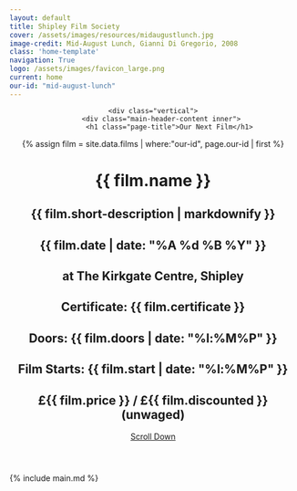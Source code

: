 ```yaml
---
layout: default
title: Shipley Film Society
cover: /assets/images/resources/midaugustlunch.jpg
image-credit: Mid-August Lunch, Gianni Di Gregorio, 2008 
class: 'home-template'
navigation: True
logo: /assets/images/favicon_large.png
current: home
our-id: "mid-august-lunch"
---
```

<!-- < default -->
<!-- The tag above means - insert everything in this file into the [body] of the default.hbs template -->

<!-- The big featured header  -->
<header class="main-header {% if page.cover %}" style="background-image: url({{ site.baseurl }}{{ page.cover }}) {% else %}no-cover{% endif %}">
    
    <div class="vertical">
        <div class="main-header-content inner">
            <h1 class="page-title">Our Next Film</h1>

{% assign film = site.data.films | where:"our-id", page.our-id | first  %}
            <!-- TODO: This film listing format could be turned into an include-->
            <h1 class="page-title">{{ film.name }}</h1>
            <h2 class="page-description">{{ film.short-description | markdownify }}</h2>
            <h2 class="page-description">{{ film.date | date: "%A %d %B %Y" }}</h2>
             <h2 class="page-description">at The Kirkgate Centre, Shipley</h2>
            <h2 class="page-description">Certificate: {{ film.certificate }}</h2>
            <h2 class="page-description">Doors: {{ film.doors | date: "%l:%M%P" }}</h2>
            <h2 class="page-description">Film Starts: {{ film.start | date: "%l:%M%P" }}</h2>
            <h2 class="page-description">£{{ film.price }} / £{{ film.discounted }} (unwaged)</h2>
        </div>
    </div>
    <a class="scroll-down icon-arrow-left" href="#content" data-offset="-45"><span class="hidden">Scroll Down</span></a>
    
</header>

<!-- The main content area on the homepage -->
<main id="content" class="content" role="main" markdown="1">
{% include main.md %}
</main>
